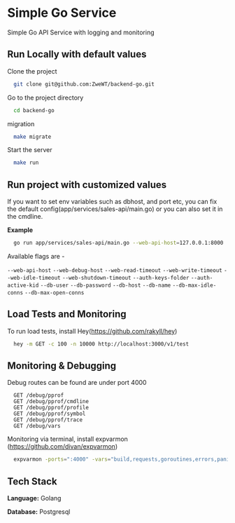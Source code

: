 
# Simple Go Service 

Simple Go API Service with logging and monitoring




## Run Locally with default values

Clone the project

```bash
  git clone git@github.com:ZweWT/backend-go.git
```

Go to the project directory

```bash
  cd backend-go
```

migration

```bash
  make migrate
```

Start the server

```bash
  make run
```
## Run project with customized values

If you want to set env variables such as dbhost, and port etc, you can fix the default config(app/services/sales-api/main.go) or you can also set it in the cmdline.

**Example**
```bash
  go run app/services/sales-api/main.go --web-api-host=127.0.0.1:8000
```

Available flags are - 

`--web-api-host`
`--web-debug-host`
`--web-read-timeout`
`--web-write-timeout`
`--web-idle-timeout`
`--web-shutdown-timeout`
`--auth-keys-folder`
`--auth-active-kid`
`--db-user`
`--db-password`
`--db-host`
`--db-name`
`--db-max-idle-conns`
`--db-max-open-conns`


## Load Tests and Monitoring

To run load tests, install Hey(https://github.com/rakyll/hey) 

```bash
  hey -m GET -c 100 -n 10000 http://localhost:3000/v1/test
```


## Monitoring & Debugging

Debug routes can be found are under port 4000 

```http
  GET /debug/pprof
  GET /debug/pprof/cmdline
  GET /debug/pprof/profile
  GET /debug/pprof/symbol
  GET /debug/pprof/trace
  GET /debug/vars
```
Monitoring via terminal, install expvarmon (https://github.com/divan/expvarmon)

```bash
  expvarmon -ports=":4000" -vars="build,requests,goroutines,errors,panics,mem:memstats.Alloc"
```
## Tech Stack

**Language:** Golang

**Database:** Postgresql

